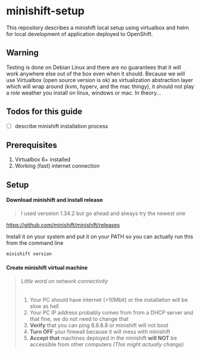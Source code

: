 # minishift-setup
This repository describes a minishift local setup using virtualbox and helm
for local development of application deployed to OpenShift.

## Warning

Testing is done on Debian Linux and there are no guarantees that it will work anywhere
else out of the box even when it should. Because we will use Virtualbox 
(open source version is ok) as virtualization abstraction layer which will wrap 
around (kvm, hyperv, and the mac thingy),
 it should not play a role weather you install on linux, windows or mac. In theory...
 
## Todos for this guide
- [ ] describe minishift installation process 
 
## Prerequisites

1. Virtualbox 6+ installed
2. Working (fast) internet connection

## Setup
#### Download minishift and install release

> I used verseion 1.34.2 but go ahead and always try the newest one

https://github.com/minishift/minishift/releases

Install it on your system and put it on your PATH so you can actually
 run this from the command line

```bash
minishift version
```

#### Create minishift virtual machine

>###### Little word on network connectivity
>1. Your PC should have internet (>10Mbit) or the installation will be slow as hell
>2. Your PC IP address probably comes from from a DHCP server and that fine, we do not need to change that
>3. **Verify** that you can ping 8.8.8.8 or minishift will not boot
>4. **Turn OFF** your firewall because it will mess with minishift
>5. **Accept that** machines deployed in the minishift **will NOT** be accessible from other computers _(This might actually change)_

      




      
